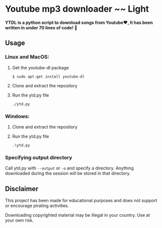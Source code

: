 # Youtube mp3 downloader ~~ Light

**YTDL is a python script to download songs from Youtube:heart:, It has been written in under 70 lines of code! :triumph:**

## Usage

### Linux and MacOS:

1. Get the youtube-dl package

   ```
   $ sudo apt-get install youtube-dl   
   ```

2. Clone and extract the repository

3. Run the ytd.py file

   ```
   ./ytd.py
   ```

### Windows:

1. Clone and extract the repository

2. Run the ytd.py file

   ```
   .\ytd.py
   ```
   
### Specifying output directory

Call ytd.py with `--output` or `-o` and specify a directory. 
Anything downloaded during the session will be stored in that directory.

   

## Disclaimer

This project has been made for educational purposes and does not support or encourage pirating activities. 

Downloading copyrighted material may be illegal in your country. Use at your own risk.
